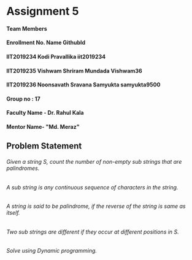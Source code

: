 # Assignment 5
#### Team Members
#### Enrollment No.	 Name	                          GithubId
#### IIT2019234   	 Kodi Pravallika	              iit2019234
#### IIT2019235   	 Vishwam Shriram Mundada	      Vishwam36
#### IIT2019236   	 Noonsavath Sravana Samyukta	  samyukta9500

#### Group no : 17
#### Faculty Name - Dr. Rahul Kala
#### Mentor Name- "Md. Meraz"

## Problem Statement
###### Given a string S, count the number of non-empty sub strings that are palindromes.
###### A sub string is any continuous sequence of characters in the string. 
###### A string is said to be palindrome, if the reverse of the string is same as itself.
###### Two sub strings are different if they occur at different positions in S. 
###### Solve using Dynamic programming.

